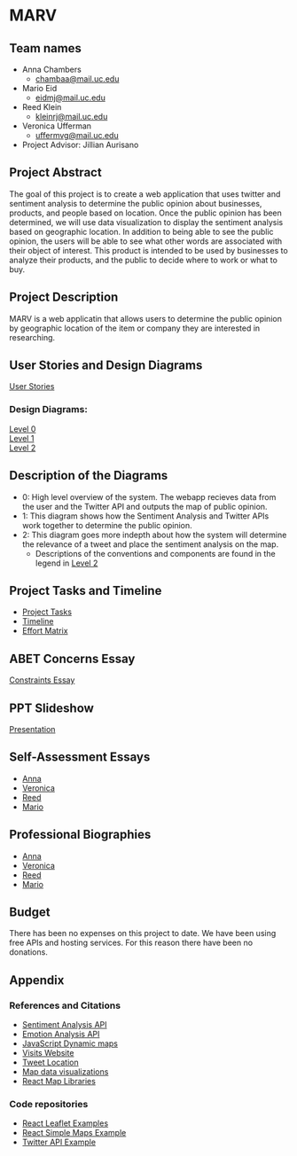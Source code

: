# MARV
## Team names
* Anna Chambers 
  * chambaa@mail.uc.edu
* Mario Eid
  * eidmj@mail.uc.edu
* Reed Klein
  * kleinrj@mail.uc.edu
* Veronica Ufferman
  * uffermvg@mail.uc.edu
* Project Advisor: Jillian Aurisano

## Project Abstract
The goal of this project is to create a web application that uses twitter and sentiment analysis to determine the public opinion about businesses, products, and people based on location. Once the public opinion has been determined, we will use data visualization to display the sentiment analysis based on geographic location. In addition to being able to see the public opinion, the users will be able to see what other words are associated with their object of interest. This product is intended to be used by businesses to analyze their products, and the public to decide where to work or what to buy.

## Project Description
MARV is a web applicatin that allows users to determine the public opinion by geographic location of the item or company they are interested in researching.

## User Stories and Design Diagrams
[User Stories](./User_Stories.md)

### Design Diagrams: 
[Level 0](./Design_diagrams/D0.png)<br/>
[Level 1](./Design_diagrams/D1.png)<br/>
[Level 2](./Design_diagrams/D2.png)<br/>

## Description of the Diagrams
* 0: High level overview of the system. The webapp recieves data from the user and the Twitter API and outputs the map of public opinion.
* 1: This diagram shows how the Sentiment Analysis and Twitter APIs work together to determine the public opinion.
* 2: This diagram goes more indepth about how the system will determine the relevance of a tweet and place the sentiment analysis on the map.
  * Descriptions of the conventions and components are found in the legend in [Level 2](./Design_diagrams/D2.png)

## Project Tasks and Timeline
* [Project Tasks](./Tasklist.md)
* [Timeline](./Milestones-Timeline-EffortMatrix.md)
* [Effort Matrix](./Milestones-Timeline-EffortMatrix.md)

## ABET Concerns Essay
[Constraints Essay](./constraints.md)

## PPT Slideshow
[Presentation](./Senior_Design_Presentation_MARV.pdf)

## Self-Assessment Essays
* [Anna](./HW-Essays/Individual_Capstone_Assessment_Chambers.pdf)
* [Veronica](./HW-Essays/Individual_Capstone_Assessment_Ufferman.pdf)
* [Reed](./HW-Essays/Individual_Capstone_Assessment_Klein.pdf)
* [Mario](./HW-Essays/Individual_Capstone_Assessment_Eid.pdf)

## Professional Biographies
* [Anna](./Professional-Bios/Anna_Chambers.md)
* [Veronica](./Professional-Bios/Veronica_Ufferman.md)
* [Reed](./Professional-Bios/Reed_Klein.md)
* [Mario](./Professional-Bios/mario_eid.md)

## Budget
There has been no expenses on this project to date. We have been using free APIs and hosting services. For this reason there have been no donations.

## Appendix
### References and Citations
* [Sentiment Analysis API](https://rapidapi.com/fyhao/api/text-sentiment-analysis-method)
* [Emotion Analysis API](https://rapidapi.com/twinword/api/emotion-analysis/)
* [JavaScript Dynamic maps](https://www.youtube.com/watch?v=hRoiG4ZIzeM)
* [Visits Website](http://v.isits.in/)
* [Tweet Location](https://developer.twitter.com/en/docs/tutorials/filtering-tweets-by-location)
* [Map data visualizations](https://www.tableau.com/learn/articles/interactive-map-and-data-visualization-examples)
* [React Map Libraries](https://blog.bitsrc.io/top-5-map-libraries-for-react-in-2021-20a37ff5234)
### Code repositories
* [React Leaflet Examples](https://github.com/tomik23/react-leaflet-examples)
* [React Simple Maps Example](https://github.com/zcreativelabs/react-simple-maps)
* [Twitter API Example](https://github.com/twitterdev/Twitter-API-v2-sample-code)
